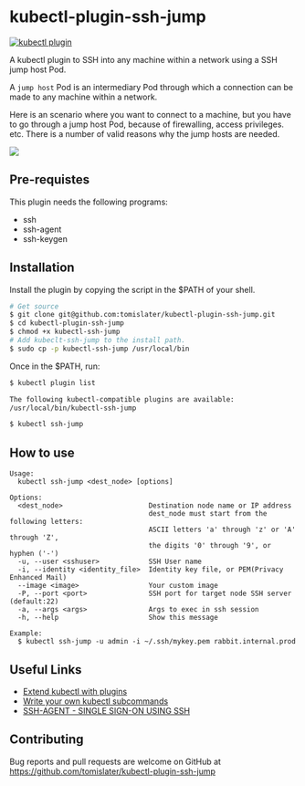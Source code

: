 # kubectl-plugin-ssh-jump

[![kubectl plugin](https://img.shields.io/badge/kubectl-plugin-blue.svg)](https://github.com/topics/kubectl-plugin)

A kubectl plugin to SSH into any machine within a network using a SSH jump host Pod.

A `jump host` Pod is an intermediary Pod through which a connection can be made to any machine within a network.

Here is an scenario where you want to connect to a machine, but you have to go through a jump host Pod, because of firewalling, access privileges. etc. There is a number of valid reasons why the jump hosts are needed.

![](assets/arch-ssh-jumphost.png)

## Pre-requistes
This plugin needs the following programs:
* ssh
* ssh-agent
* ssh-keygen

## Installation

Install the plugin by copying the script in the $PATH of your shell.

```sh
# Get source
$ git clone git@github.com:tomislater/kubectl-plugin-ssh-jump.git
$ cd kubectl-plugin-ssh-jump
$ chmod +x kubectl-ssh-jump
# Add kubeclt-ssh-jump to the install path.
$ sudo cp -p kubectl-ssh-jump /usr/local/bin
```

Once in the $PATH, run:
```sh
$ kubectl plugin list

The following kubectl-compatible plugins are available:
/usr/local/bin/kubectl-ssh-jump

$ kubectl ssh-jump
```

## How to use

```TXT
Usage:
  kubectl ssh-jump <dest_node> [options]

Options:
  <dest_node>                     Destination node name or IP address
                                  dest_node must start from the following letters:
                                  ASCII letters 'a' through 'z' or 'A' through 'Z',
                                  the digits '0' through '9', or hyphen ('-')
  -u, --user <sshuser>            SSH User name
  -i, --identity <identity_file>  Identity key file, or PEM(Privacy Enhanced Mail)
  --image <image>                 Your custom image
  -P, --port <port>               SSH port for target node SSH server (default:22)
  -a, --args <args>               Args to exec in ssh session
  -h, --help                      Show this message

Example:
  $ kubectl ssh-jump -u admin -i ~/.ssh/mykey.pem rabbit.internal.prod
```

## Useful Links

- [Extend kubectl with plugins](https://kubernetes.io/docs/tasks/extend-kubectl/kubectl-plugins/)
- [Write your own kubectl subcommands](https://ahmet.im/blog/kubectl-plugins/)
- [SSH-AGENT - SINGLE SIGN-ON USING SSH](https://www.ssh.com/ssh/agent)

## Contributing

Bug reports and pull requests are welcome on GitHub at https://github.com/tomislater/kubectl-plugin-ssh-jump
